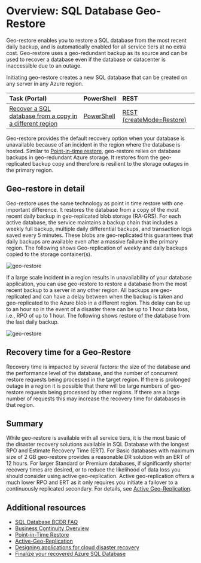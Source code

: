 <properties
   pageTitle="Cloud business continuity - Geo-Restore | Microsoft Azure"
   description="Learn how Azure SQL Database supports cloud business continuity and database recovery and helps keep mission-critical cloud applications running."
   services="sql-database"
   documentationCenter=""
   authors="stevestein"
   manager="jhubbard"
   editor="monicar"/>

<tags
   ms.service="sql-database"
   ms.devlang="NA"
   ms.topic="article"
   ms.tgt_pltfrm="NA"
   ms.workload="data-management"
   ms.date="05/10/2016"
   ms.author="sstein"/>

# Overview: SQL Database Geo-Restore

Geo-restore enables you to restore a SQL database from the most recent daily backup, and is automatically enabled for all service tiers at no extra cost. Geo-restore uses a geo-redundant backup as its source and can be used to recover a database even if the database or datacenter is inaccessible due to an outage. 

Initiating geo-restore creates a new SQL database that can be created on any server in any Azure region.


|Task (Portal) | PowerShell | REST |
|:--|:--|:--|
| [Recover a SQL database from a copy in a different region](sql-database-geo-restore-portal.md) |  [PowerShell](sql-database-geo-restore-powershell.md) | [REST (createMode=Restore)](https://msdn.microsoft.com/library/azure/mt163685.aspx) |



Geo-restore provides the default recovery option when your database is unavailable because of an incident in the region where the database is hosted. Similar to [Point-in-time restore](sql-database-point-in-time-restore.md), geo-restore relies on database backups in geo-redundant Azure storage. It restores from the geo-replicated backup copy and therefore is resilient to the storage outages in the primary region.



## Geo-restore in detail

Geo-restore uses the same technology as point in time restore with one important difference. It restores the database from a copy of the most recent daily backup in geo-replicated blob storage (RA-GRS). For each active database, the service maintains a backup chain that includes a weekly full backup, multiple daily differential backups, and transaction logs saved every 5 minutes. These blobs are geo-replicated this guarantees that daily backups are available even after a massive failure in the primary region. The following shows Geo-replication of weekly and daily backups copied to the storage container(s).

![geo-restore](./media/sql-database-geo-restore/geo-restore-1.png)


If a large scale incident in a region results in unavailability of your database application, you can use geo-restore to restore a database from the most recent backup to a server in any other region. All backups are geo-replicated and can have a delay between when the backup is taken and geo-replicated to the Azure blob in a different region. This delay can be up to an hour so in the event of a disaster there can be up to 1 hour data loss, i.e., RPO of up to 1 hour. The following shows restore of the database from the last daily backup.


![geo-restore](./media/sql-database-geo-restore/geo-restore-2.png)



## Recovery time for a Geo-Restore

Recovery time is impacted by several factors: the size of the database and the performance level of the database, and the number of concurrent restore requests being processed in the target region. If there is prolonged outage in a region it is possible that there will be large numbers of geo-restore requests being processed by other regions. If there are a large number of requests this may increase the recovery time for databases in that region.


## Summary

While geo-restore is available with all service tiers, it is the most basic of the disaster recovery solutions available in SQL Database with the longest RPO and Estimate Recovery Time (ERT). For Basic databases with maximum size of 2 GB geo-restore provides a reasonable DR solution with an ERT of 12 hours. For larger Standard or Premium databases, if significantly shorter recovery times are desired, or to reduce the likelihood of data loss you should consider using active geo-replication. Active geo-replication offers a much lower RPO and ERT as it only requires you initiate a failover to a continuously replicated secondary. For details, see [Active Geo-Replication](sql-database-geo-replication-overview.md).

## Additional resources

- [SQL Database BCDR FAQ](sql-database-bcdr-faq.md)
- [Business Continuity Overview](sql-database-business-continuity.md)
- [Point-in-Time Restore](sql-database-point-in-time-restore.md)
- [Active-Geo-Replication](sql-database-geo-replication-overview.md)
- [Designing applications for cloud disaster recovery](sql-database-designing-cloud-solutions-for-disaster-recovery.md)
- [Finalize your recovered Azure SQL Database](sql-database-recovered-finalize.md)